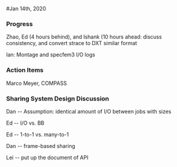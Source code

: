 #Jan 14th, 2020

### Progress
Zhao, Ed (4 hours behind), and Ishank (10 hours ahead: discuss consistency, and convert strace to DXT similar format

Ian: Montage and specfem3 I/O logs

### Action Items
Marco Meyer, COMPASS

### Sharing System Design Discussion
Dan -- Assumption: identical amount of I/O between jobs with sizes

Ed -- I/O vs. BB 

Ed -- 1-to-1 vs. many-to-1

Dan -- frame-based sharing

Lei -- put up the document of API

